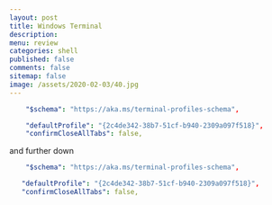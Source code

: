 ```yaml
---
layout: post
title: Windows Terminal 
description: 
menu: review
categories: shell 
published: false 
comments: false     
sitemap: false
image: /assets/2020-02-03/40.jpg
---
```


<!-- ![alt text](/assets/2020-02-03/41.jpg "Choosing an image"){:width="600px"} -->

```yml
    "$schema": "https://aka.ms/terminal-profiles-schema",

    "defaultProfile": "{2c4de342-38b7-51cf-b940-2309a097f518}",
    "confirmCloseAllTabs": false,
```

 and further down

 ```yml
     "$schema": "https://aka.ms/terminal-profiles-schema",

    "defaultProfile": "{2c4de342-38b7-51cf-b940-2309a097f518}",
    "confirmCloseAllTabs": false,


 ```